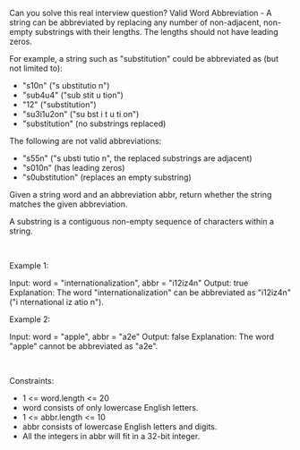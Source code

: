 Can you solve this real interview question? Valid Word Abbreviation - A string can be abbreviated by replacing any number of non-adjacent, non-empty substrings with their lengths. The lengths should not have leading zeros.

For example, a string such as "substitution" could be abbreviated as (but not limited to):

 * "s10n" ("s ubstitutio n")
 * "sub4u4" ("sub stit u tion")
 * "12" ("substitution")
 * "su3i1u2on" ("su bst i t u ti on")
 * "substitution" (no substrings replaced)

The following are not valid abbreviations:

 * "s55n" ("s ubsti tutio n", the replaced substrings are adjacent)
 * "s010n" (has leading zeros)
 * "s0ubstitution" (replaces an empty substring)

Given a string word and an abbreviation abbr, return whether the string matches the given abbreviation.

A substring is a contiguous non-empty sequence of characters within a string.

 

Example 1:


Input: word = "internationalization", abbr = "i12iz4n"
Output: true
Explanation: The word "internationalization" can be abbreviated as "i12iz4n" ("i nternational iz atio n").


Example 2:


Input: word = "apple", abbr = "a2e"
Output: false
Explanation: The word "apple" cannot be abbreviated as "a2e".


 

Constraints:

 * 1 <= word.length <= 20
 * word consists of only lowercase English letters.
 * 1 <= abbr.length <= 10
 * abbr consists of lowercase English letters and digits.
 * All the integers in abbr will fit in a 32-bit integer.